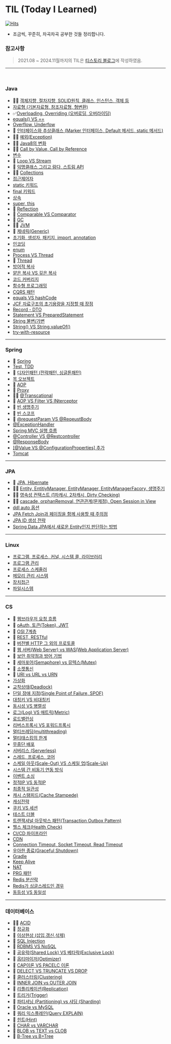 # TIL (Today I Learned)
[![Hits](https://hits.seeyoufarm.com/api/count/incr/badge.svg?url=https%3A%2F%2Fgithub.com%2Fddururiiiiiii%2FTIL&count_bg=%23FFE300&title_bg=%23555555&icon=&icon_color=%23FFFFFF&title=hits&edge_flat=false)](https://hits.seeyoufarm.com)
  - 조금씩, 꾸준히, 차곡차곡 공부한 것들 정리합니다.

### 참고사항
> 2021.08 ~ 2024.11월까지의 TIL은 [티스토리 블로그](https://ddururiiiiiii.tistory.com/)에 작성하였음.


----

<br>

### Java
- 📌✅ [객체지향, 절차지향, SOLID원칙, 클래스, 인스턴스, 객체 등](https://github.com/ddururiiiiiii/TIL/blob/main/Java/241119%20%EA%B0%9D%EC%B2%B4%EC%A7%80%ED%96%A5%2C%20%EC%A0%88%EC%B0%A8%EC%A7%80%ED%96%A5%2C%20SOLID%EC%9B%90%EC%B9%99%2C%20%ED%81%B4%EB%9E%98%EC%8A%A4%2C%20%EC%9D%B8%EC%8A%A4%ED%84%B4%EC%8A%A4%2C%20%EA%B0%9D%EC%B2%B4%20%EB%93%B1.md)
- [자료형 (기본자료형, 참조자료형, 형변환)](https://github.com/ddururiiiiiii/TIL/blob/main/Java/241121%20%EC%9E%90%EB%A3%8C%ED%98%95.md)
- ✅[Overloading, Overriding (오버로딩, 오버라이딩)](https://github.com/ddururiiiiiii/TIL/blob/main/Java/241120%20Overloading%20VS%20Overriding.md)
- [equals() VS ==](https://github.com/ddururiiiiiii/TIL/blob/main/Java/241122%20equals()%20VS%20%3D%3D%20.md)
- [Overflow, Underfow](https://github.com/ddururiiiiiii/TIL/blob/main/Java/241125%20Overflow%20VS%20Underflow.md)
- 📌 [인터페이스와 추상클래스 (Marker 인터페이스, Default 메서드, static 메서드)](https://github.com/ddururiiiiiii/TIL/blob/main/Java/241126%20%EC%9D%B8%ED%84%B0%ED%8E%98%EC%9D%B4%EC%8A%A4%EC%99%80%20%EC%B6%94%EC%83%81%ED%81%B4%EB%9E%98%EC%8A%A4%20(Marker%20%EC%9D%B8%ED%84%B0%ED%8E%98%EC%9D%B4%EC%8A%A4%2C%20Default%20%EB%A9%94%EC%84%9C%EB%93%9C%2C%20static%20%EB%A9%94%EC%84%9C%EB%93%9C).md)
- 📌✅ [예외(Exception)](https://github.com/ddururiiiiiii/TIL/blob/main/Java/241127%20%EC%98%88%EC%99%B8%20(Exception).md)
- 📌✅ [Java8의 변화](https://github.com/ddururiiiiiii/TIL/blob/main/Java/241128%20Java8%EC%9D%98%20%EB%B3%80%ED%99%94.md)
- 📌✅ [Call by Value, Call by Reference](https://github.com/ddururiiiiiii/TIL/blob/main/Java/241129%20Call%20by%20Value%20VS%20Call%20by%20Reference.md)
- [변수](https://github.com/ddururiiiiiii/TIL/blob/main/Java/241202%20%EB%B3%80%EC%88%98.md)
- 📌 [Loop VS Stream](https://github.com/ddururiiiiiii/TIL/blob/main/Java/241203%20Loop%20VS%20Stream.md)
- 📌 [익명클래스 그리고 람다, 스트림 API](https://github.com/ddururiiiiiii/TIL/blob/main/Java/241204%20%EC%9D%B5%EB%AA%85%ED%81%B4%EB%9E%98%EC%8A%A4%20%EA%B7%B8%EB%A6%AC%EA%B3%A0%20%EB%9E%8C%EB%8B%A4%2C%20%EC%8A%A4%ED%8A%B8%EB%A6%BC%20API.md)
- 📌✅ [Collections](https://github.com/ddururiiiiiii/TIL/blob/main/Java/241205%20Collections.md)
- [접근제어자](https://github.com/ddururiiiiiii/TIL/blob/main/Java/241206%20%EC%A0%91%EA%B7%BC%EC%A0%9C%EC%96%B4%EC%9E%90.md)
- [static 키워드](https://github.com/ddururiiiiiii/TIL/blob/main/Java/241209%20static%20(%EB%B8%94%EB%A1%9D%2C%20%EB%A9%94%EC%84%9C%EB%93%9C%2C%20%EB%B3%80%EC%88%98).md)
- [final 키워드](https://github.com/ddururiiiiiii/TIL/blob/main/Java/241210%20final%20(%ED%81%B4%EB%9E%98%EC%8A%A4%2C%20%EB%A9%94%EC%86%8C%EB%93%9C%2C%20%EB%B3%80%EC%88%98).md)
- [상속](https://github.com/ddururiiiiiii/TIL/blob/main/Java/241211%20%EC%83%81%EC%86%8D.md)
- [super, this](https://github.com/ddururiiiiiii/TIL/blob/main/Java/241212%20super()%20this.md)
- 📌 [Reflection](https://github.com/ddururiiiiiii/TIL/blob/main/Java/241213%20Reflection.md)
- 📌 [Comparable VS Comparator](https://github.com/ddururiiiiiii/TIL/blob/main/Java/241216%20Comparable%20VS%20Comparator.md)
- 📌 [GC](https://github.com/ddururiiiiiii/TIL/blob/main/Java/241217%20GC.md)
- 📌✅ [JVM](https://github.com/ddururiiiiiii/TIL/blob/main/Java/241218%20JVM.md)
- 📌 [제네릭(Generic)](https://github.com/ddururiiiiiii/TIL/blob/main/Java/241219%20%EC%A0%9C%EB%84%A4%EB%A6%AD.md)
- [초기화, 생성자, 패키지, import, annotation](https://github.com/ddururiiiiiii/TIL/blob/main/Java/241220%20%EC%B4%88%EA%B8%B0%ED%99%94%2C%20%EC%83%9D%EC%84%B1%EC%9E%90%2C%20%ED%8C%A8%ED%82%A4%EC%A7%80%2C%20import%2C%20annotation.md)
- [인코딩](https://github.com/ddururiiiiiii/TIL/blob/main/Java/241223%20%EC%9D%B8%EC%BD%94%EB%94%A9%20(ASCII%EC%BD%94%EB%93%9C%2C%20%EC%9C%A0%EB%8B%88%EC%BD%94%EB%93%9C).md)
- [enum](https://github.com/ddururiiiiiii/TIL/blob/main/Java/241224%20enum.md)
- [Process VS Thread](https://github.com/ddururiiiiiii/TIL/blob/main/Java/241226%20Process%20VS%20Thread.md)
- 📌 [Thread](https://github.com/ddururiiiiiii/TIL/blob/main/Java/241227%20Thread.md)
- [방어적 복사](https://github.com/ddururiiiiiii/TIL/blob/main/Java/%EB%B0%A9%EC%96%B4%EC%A0%81%20%EB%B3%B5%EC%82%AC(Defensive%20Copy).md)
- [얕은 복사 VS 깊은 복사](https://github.com/ddururiiiiiii/TIL/blob/main/Java/%EC%96%95%EC%9D%80%20%EB%B3%B5%EC%82%AC(shallow%20copy)%20VS%20%EA%B9%8A%EC%9D%80%20%EB%B3%B5%EC%82%AC(deep%20copy).md)
- [코드 커버리지](https://github.com/ddururiiiiiii/TIL/blob/main/Java/%EC%BD%94%EB%93%9C%20%EC%BB%A4%EB%B2%84%EB%A6%AC%EC%A7%80.md)
- [함수형 프로그래밍](https://github.com/ddururiiiiiii/TIL/blob/main/Java/%ED%95%A8%EC%88%98%ED%98%95%20%ED%94%84%EB%A1%9C%EA%B7%B8%EB%9E%98%EB%B0%8D.md)
- [CQRS 패턴](https://github.com/ddururiiiiiii/TIL/blob/main/Java/CQRS%20%ED%8C%A8%ED%84%B4.md)
- [equals VS hashCode](https://github.com/ddururiiiiiii/TIL/blob/main/Java/equals%EC%99%80%20hashCode.md)
- [JCF 자료구조의 초기용량을 지정할 때 장점](https://github.com/ddururiiiiiii/TIL/blob/main/Java/JCF%20%EC%9E%90%EB%A3%8C%EA%B5%AC%EC%A1%B0%EC%9D%98%20%EC%B4%88%EA%B8%B0%EC%9A%A9%EB%9F%89%EC%9D%84%20%EC%A7%80%EC%A0%95%ED%95%A0%20%EB%95%8C%20%EC%9E%A5%EC%A0%90.md)
- [Record - DTO](https://github.com/ddururiiiiiii/TIL/blob/main/Java/Record%20-%20DTO.md)
- [Statement VS PreparedStatement](https://github.com/ddururiiiiiii/TIL/blob/main/Java/Statement%20VS%20PreparedStatement.md)
- [String 불변/가변](https://github.com/ddururiiiiiii/TIL/blob/main/Java/String.md)
- [String() VS String.valueOf()](https://github.com/ddururiiiiiii/TIL/blob/main/Java/String()%20VS%20String.valueOf().md)
- [try-with-resource](https://github.com/ddururiiiiiii/TIL/blob/main/Java/try-with-resources.md)

----

### Spring
- 📌 [Spring](https://github.com/ddururiiiiiii/TIL/blob/main/Spring/241230%20Spring.md)
- [Test, TDD](https://github.com/ddururiiiiiii/TIL/blob/main/Spring/241231%20%ED%85%8C%EC%8A%A4%ED%8A%B8%20(TDD).md)
- 📌 [디자인패턴 (전략패턴, 싱글톤패턴)](https://github.com/ddururiiiiiii/TIL/blob/main/Spring/250102%20%EB%94%94%EC%9E%90%EC%9D%B8%ED%8C%A8%ED%84%B4%20(%EC%A0%84%EB%9E%B5%ED%8C%A8%ED%84%B4%2C%20%EC%8B%B1%EA%B8%80%ED%86%A4%ED%8C%A8%ED%84%B4).md)
- [목 오브젝트](https://github.com/ddururiiiiiii/TIL/blob/main/Spring/250103%20%EB%AA%A9%20%EC%98%A4%EB%B8%8C%EC%A0%9D%ED%8A%B8.md)
- 📌 [AOP](https://github.com/ddururiiiiiii/TIL/blob/main/Spring/250106%20AOP.md)
- 📌 [Proxy](https://github.com/ddururiiiiiii/TIL/blob/main/Spring/250107%20Proxy.md)
- 📌✅ [@Transcational](https://github.com/ddururiiiiiii/TIL/blob/main/Spring/250108%20%40Transactional.md)
- 📌 [AOP VS Filter VS INterceptor](https://github.com/ddururiiiiiii/TIL/blob/main/Spring/250109%20AOP%20VS%20%ED%95%84%ED%84%B0%20VS%20%EC%9D%B8%ED%84%B0%EC%85%89%ED%84%B0.md)
- 📌 [빈 생명주기](https://github.com/ddururiiiiiii/TIL/blob/main/Spring/250110%20%EB%B9%88%20%EC%83%9D%EB%AA%85%EC%A3%BC%EA%B8%B0.md)
- 📌 [빈 스코프](https://github.com/ddururiiiiiii/TIL/blob/main/Spring/250120%20%EB%B9%88%20%EC%8A%A4%EC%BD%94%ED%94%84.md)
- 📌 [@requestParam VS @ReqeustBody](https://github.com/ddururiiiiiii/TIL/blob/main/Spring/250116%20%40RequestBody%2C%20%40RequestParam%2C%20%40ModelAttribute.md)
- [@ExceptionHandler](https://github.com/ddururiiiiiii/TIL/blob/main/Spring/%20%40ExceptionHandler%20%2C%20%40ControllerAdvice.md)
- [Spring MVC 실행 흐름](https://github.com/ddururiiiiiii/TIL/blob/main/Spring/%20Spring%20MVC%20%EC%8B%A4%ED%96%89%20%ED%9D%90%EB%A6%84.md)
- [@Controller VS @Restcontroller](https://github.com/ddururiiiiiii/TIL/blob/main/Spring/%40Controller%20VS%20%40Restcontroller.md)
- [@ResponseBody<T>](https://github.com/ddururiiiiiii/TIL/blob/main/Spring/%40ResponseBody(or%20ResponseEntity%3CT%3E).md)
- [[@Value VS @ConfigurationProperties] 추가](https://github.com/ddururiiiiiii/TIL/tree/main/Spring)
- [Tomcat](https://github.com/ddururiiiiiii/TIL/blob/main/Spring/%ED%86%B0%EC%BA%A3(Tomcat).md)


----

### JPA
- 📌 [JPA, Hibernate](https://github.com/ddururiiiiiii/TIL/blob/main/JPA/250122%20JPA%2C%20Hibernate.md)
- 📌✅ [Entity, EntitiyManager, EntityManager, EntityManagerFacory, 생명주기](https://github.com/ddururiiiiiii/TIL/blob/main/JPA/250123%20Entity%2C%20EntityManager%2C%20EntityManagerFactory%2C%20%EC%83%9D%EB%AA%85%EC%A3%BC%EA%B8%B0.md)
- 📌✅ [영속성 컨택스트 (1차캐시, 2차캐시, Dirty Checking)](https://github.com/ddururiiiiiii/TIL/blob/main/JPA/250124%20%EC%98%81%EC%86%8D%EC%84%B1%20%EC%BB%A8%ED%83%9D%EC%8A%A4%ED%8A%B8%20(1%EC%B0%A8%EC%BA%90%EC%8B%9C%2C%202%EC%B0%A8%EC%BA%90%EC%8B%9C%2C%20Dirty%20Checking).md)
- 📌✅ [cascade, orphanRemoval, 연관관계(문제점), Open Session in View](https://github.com/ddururiiiiiii/TIL/blob/main/JPA/250221%20cascade%2C%20orphanRemoval%2C%20%EC%97%B0%EA%B4%80%EA%B4%80%EA%B3%84(%EB%AC%B8%EC%A0%9C%EC%A0%90)%2C%20Open%20Session%20in%20View.md)
- [ddl auto 옵션](https://github.com/ddururiiiiiii/TIL/tree/main/JPA)
- [JPA Fetch Join과 페이징을 함께 사용할 때 주의점](https://github.com/ddururiiiiiii/TIL/blob/main/JPA/JPA%20Fetch%20Join%EA%B3%BC%20%ED%8E%98%EC%9D%B4%EC%A7%95%EC%9D%84%20%ED%95%A8%EA%BB%98%20%EC%82%AC%EC%9A%A9%ED%95%A0%20%EB%95%8C%20%EC%A3%BC%EC%9D%98%EC%A0%90.md)
- [JPA ID 생성 전략](https://github.com/ddururiiiiiii/TIL/blob/main/JPA/JPA%20ID%20%EC%83%9D%EC%84%B1%20%EC%A0%84%EB%9E%B5.md)
- [Spring Data JPA에서 새로운 Entity인지 판단하는 방법](https://github.com/ddururiiiiiii/TIL/tree/main/JPA)

----


### Linux
- [프로그램, 프로세스, 커널, 시스템 콜, 라이브러리](https://github.com/ddururiiiiiii/TIL/blob/main/Linux/250113%20%ED%94%84%EB%A1%9C%EA%B7%B8%EB%9E%A8%2C%20%ED%94%84%EB%A1%9C%EC%84%B8%EC%8A%A4%2C%20%EC%BB%A4%EB%84%90%2C%20%EC%8B%9C%EC%8A%A4%ED%85%9C%20%EC%BD%9C%2C%20%EB%9D%BC%EC%9D%B4%EB%B8%8C%EB%9F%AC%EB%A6%AC.md)
- [프로그램 관리](https://github.com/ddururiiiiiii/TIL/blob/main/Linux/250114%20%ED%94%84%EB%A1%9C%EC%84%B8%EC%8A%A4%20%EA%B4%80%EB%A6%AC.md)
- [프로세스 스케줄러](https://github.com/ddururiiiiiii/TIL/blob/main/Linux/250115%20%ED%94%84%EB%A1%9C%EC%84%B8%EC%8A%A4%20%EC%8A%A4%EC%BC%80%EC%A4%84%EB%9F%AC.md)
- [메모리 관리 시스템](https://github.com/ddururiiiiiii/TIL/blob/main/Linux/250117%20%EB%A9%94%EB%AA%A8%EB%A6%AC%20%EA%B4%80%EB%A6%AC%20%EC%8B%9C%EC%8A%A4%ED%85%9C.md)
- [장치접근](https://github.com/ddururiiiiiii/TIL/blob/main/Linux/250120%20%EC%9E%A5%EC%B9%98%EC%A0%91%EA%B7%BC.md)
- [파일시스템](https://github.com/ddururiiiiiii/TIL/blob/main/Linux/250121%20%ED%8C%8C%EC%9D%BC%20%EC%8B%9C%EC%8A%A4%ED%85%9C.md)

----

### CS
- 📌 [웹브라우저 요청 흐름](https://github.com/ddururiiiiiii/TIL/blob/main/CS/250131%20%EC%9B%B9%EB%B8%8C%EB%9D%BC%EC%9A%B0%EC%A0%80%20%EC%9A%94%EC%B2%AD%20%ED%9D%90%EB%A6%84.md)
- 📌 [oAuth, 토큰(Token), JWT](https://github.com/ddururiiiiiii/TIL/blob/main/CS/250305%20oAuth%2C%20%ED%86%A0%ED%81%B0(Token)%2C%20JWT.md)
- 📌 [OSI 7계층](https://github.com/ddururiiiiiii/TIL/blob/main/CS/250305%20OSI%207%EA%B3%84%EC%B8%B5.md)
- 📌 [REST, RESTful](https://github.com/ddururiiiiiii/TIL/blob/main/CS/250306%20REST%2C%20RESTful.md)
- 📌 [버전별 HTTP 그 외의 프로토콜](https://github.com/ddururiiiiiii/TIL/blob/main/CS/250307%20%EB%B2%84%EC%A0%84%EB%B3%84%20HTTP%20%EA%B7%B8%20%EC%99%B8%EC%9D%98%20%ED%94%84%EB%A1%9C%ED%86%A0%EC%BD%9C.md)
- 📌 [웹 서버(Web Server) vs WAS(Web Application Server)](https://github.com/ddururiiiiiii/TIL/blob/main/CS/250310%20%08%EC%9B%B9%20%EC%84%9C%EB%B2%84(Web%20Server)%20vs%20WAS(Web%20Application%20Server).md)
- 📌 [보안 취약점과 방어 기법](https://github.com/ddururiiiiiii/TIL/blob/main/CS/250312%20%EB%B3%B4%EC%95%88%20%EC%B7%A8%EC%95%BD%EC%A0%90%EA%B3%BC%20%EB%B0%A9%EC%96%B4%20%EA%B8%B0%EB%B2%95.md)
- 📌 [세마포어(Semaphore) vs 뮤텍스(Mutex)](https://github.com/ddururiiiiiii/TIL/blob/main/CS/250313%20%EC%84%B8%EB%A7%88%ED%8F%AC%EC%96%B4(Semaphore)%20vs%20%EB%AE%A4%ED%85%8D%EC%8A%A4(Mutex).md)
- 📌 [소켓통신](https://github.com/ddururiiiiiii/TIL/blob/main/CS/250319%20%EC%86%8C%EC%BC%93%ED%86%B5%EC%8B%A0.md)
- 📌 [URI vs URL vs URN](https://github.com/ddururiiiiiii/TIL/blob/main/CS/250319%20URI%20vs%20URL%20vs%20URN.md)
- [가상화](https://github.com/ddururiiiiiii/TIL/blob/main/CS/%EA%B0%80%EC%83%81%ED%99%94.md)
- [교착상태(Deadlock)](https://github.com/ddururiiiiiii/TIL/blob/main/CS/%EA%B5%90%EC%B0%A9%EC%83%81%ED%83%9C(Deadlock).md)
- [단일 장애 지점(Single Point of Failure, SPOF)](https://github.com/ddururiiiiiii/TIL/blob/main/CS/%EB%8B%A8%EC%9D%BC%20%EC%9E%A5%EC%95%A0%20%EC%A7%80%EC%A0%90(SPOF).md)
- [대칭키 VS 비대칭키](https://github.com/ddururiiiiiii/TIL/blob/main/CS/%EB%8C%80%EC%B9%AD%ED%82%A4%2C%20%EB%B9%84%EB%8C%80%EC%B9%AD%ED%82%A4%20%EC%95%94%ED%98%B8%ED%99%94%20%EB%B0%A9%EC%8B%9D.md)
- [동시성 VS 병렬성](https://github.com/ddururiiiiiii/TIL/blob/main/CS/%EB%8F%99%EC%8B%9C%EC%84%B1%20VS%20%EB%B3%91%EB%A0%AC%EC%84%B1.md)
- [로그(Log) VS 매트릭(Metric)](https://github.com/ddururiiiiiii/TIL/blob/main/CS/%EB%A1%9C%EA%B7%B8(log)%20VS%20%EB%A9%94%ED%8A%B8%EB%A6%AD(metric).md)
- [로드밸런싱](https://github.com/ddururiiiiiii/TIL/blob/main/CS/%EB%A1%9C%EB%93%9C%EB%B0%B8%EB%9F%B0%EC%8B%B1.md)
- [리버스프록시 VS 포워드프록시](https://github.com/ddururiiiiiii/TIL/blob/main/CS/%EB%A6%AC%EB%B2%84%EC%8A%A4%20%ED%94%84%EB%A1%9D%EC%8B%9C%20vs%20%ED%8F%AC%EC%9B%8C%EB%93%9C%20%ED%94%84%EB%A1%9D%EC%8B%9C.md)
- [멀티쓰레딩(multithreading)](https://github.com/ddururiiiiiii/TIL/blob/main/CS/%EB%A9%80%ED%8B%B0%EC%93%B0%EB%A0%88%EB%94%A9(multithreading).md)
- [멀티태스킹의 한계](https://github.com/ddururiiiiiii/TIL/blob/main/CS/%EB%A9%80%ED%8B%B0%ED%83%9C%EC%8A%A4%ED%82%B9%EC%9D%98%20%ED%95%9C%EA%B3%84.md)
- [무중단 배포](https://github.com/ddururiiiiiii/TIL/blob/main/CS/%EB%AC%B4%EC%A4%91%EB%8B%A8%20%EB%B0%B0%ED%8F%AC.md)
- [서버리스 (Serverless)](https://github.com/ddururiiiiiii/TIL/blob/main/CS/%EC%84%9C%EB%B2%84%EB%A6%AC%EC%8A%A4%20(Serverless).md)
- [스레드, 프로세스, 코어](https://github.com/ddururiiiiiii/TIL/blob/main/CS/%EC%8A%A4%EB%A0%88%EB%93%9C%2C%20%ED%94%84%EB%A1%9C%EC%84%B8%EC%8A%A4%2C%20%EC%BD%94%EC%96%B4.md)
- [스케일 아웃(Scale-Out) VS 스케일 업(Scale-Up)](https://github.com/ddururiiiiiii/TIL/blob/main/CS/%EC%8A%A4%EC%BC%80%EC%9D%BC%20%EC%95%84%EC%9B%83%20VS%20%EC%8A%A4%EC%BC%80%EC%9D%BC%20%EC%97%85.md)
- [시스템 간 비동기 연동 방식](https://github.com/ddururiiiiiii/TIL/blob/main/CS/%EC%8B%9C%EC%8A%A4%ED%85%9C%20%EA%B0%84%20%EB%B9%84%EB%8F%99%EA%B8%B0%20%EC%97%B0%EB%8F%99%EB%B0%A9%EC%8B%9D.md)
- [이벤트 소싱](https://github.com/ddururiiiiiii/TIL/blob/main/CS/%EC%9D%B4%EB%B2%A4%ED%8A%B8%20%EC%86%8C%EC%8B%B1(Event%20Sourcing).md)
- [정적IP VS 동적IP](https://github.com/ddururiiiiiii/TIL/blob/main/CS/%EC%A0%95%EC%A0%81%20IP%20vs%20%EB%8F%99%EC%A0%81%20IP.md)
- [최종적 일관성](https://github.com/ddururiiiiiii/TIL/blob/main/CS/%EC%B5%9C%EC%A2%85%EC%A0%81%20%EC%9D%BC%EA%B4%80%EC%84%B1(Eventually%20Consistent).md)
- [캐시 스탬피드(Cache Stampede)](https://github.com/ddururiiiiiii/TIL/blob/main/CS/%EC%BA%90%EC%8B%9C%20%EC%8A%A4%ED%83%AC%ED%94%BC%EB%93%9C(Cache%20Stampede).md)
- [캐싱전략](https://github.com/ddururiiiiiii/TIL/blob/main/CS/%EC%BA%90%EC%8B%B1%EC%A0%84%EB%9E%B5.md)
- [쿠키 VS 세션](https://github.com/ddururiiiiiii/TIL/blob/main/CS/%EC%BF%A0%ED%82%A4%20VS%20%EC%84%B8%EC%85%98.md)
- [테스트 더블](https://github.com/ddururiiiiiii/TIL/blob/main/CS/%ED%85%8C%EC%8A%A4%ED%8A%B8%20%EB%8D%94%EB%B8%94.md)
- [트랜잭셔널 아웃박스 패턴(Transaction Outbox Pattern)](https://github.com/ddururiiiiiii/TIL/blob/main/CS/%ED%8A%B8%EB%9E%9C%EC%9E%AD%EC%85%94%EB%84%90%20%EC%95%84%EC%9B%83%EB%B0%95%EC%8A%A4%20%ED%8C%A8%ED%84%B4(Transaction%20Outbox%20Pattern).md)
- [헬스 체크(Health Check)](https://github.com/ddururiiiiiii/TIL/blob/main/CS/%ED%97%AC%EC%8A%A4%20%EC%B2%B4%ED%81%AC(Health%20Check).md)
- [CI/CD 파이프라인](https://github.com/ddururiiiiiii/TIL/blob/main/CS/CD%20%ED%8C%8C%EC%9D%B4%ED%94%84%EB%9D%BC%EC%9D%B8.md)
- [CDN](https://github.com/ddururiiiiiii/TIL/blob/main/CS/CDN.md)
- [Connection Timeout, Socket Timeout, Read Timeout](https://github.com/ddururiiiiiii/TIL/blob/main/CS/Connection%20Timeout%2C%20Socket%20Timeout%2C%20Read%20Timeout.md)
- [우아한 종료(Graceful Shutdown)](https://github.com/ddururiiiiiii/TIL/blob/main/CS/Graceful%20Shutdown(%EC%9A%B0%EC%95%84%ED%95%9C%20%EC%A2%85%EB%A3%8C).md)
- [Gradle](https://github.com/ddururiiiiiii/TIL/blob/main/CS/Gradle.md)
- [Keep Alive](https://github.com/ddururiiiiiii/TIL/blob/main/CS/Keep-Alive.md)
- [NAT](https://github.com/ddururiiiiiii/TIL/blob/main/CS/NAT.md)
- [PRG 패턴](https://github.com/ddururiiiiiii/TIL/blob/main/CS/PRG%20%ED%8C%A8%ED%84%B4.md)
- [Redis 분산락](https://github.com/ddururiiiiiii/TIL/blob/main/CS/Redis%20%EB%B6%84%EC%82%B0%EB%9D%BD.md)
- [Redis가 싱글스레드인 경우](https://github.com/ddururiiiiiii/TIL/blob/main/CS/Redis%EA%B0%80%20%EC%8B%B1%EA%B8%80%EC%8A%A4%EB%A0%88%EB%93%9C%EC%9D%B8%20%EC%9D%B4%EC%9C%A0.md)
- [동등성 VS 동일성](https://github.com/ddururiiiiiii/TIL/blob/main/Java/%EB%8F%99%EC%9D%BC%EC%84%B1%20VS%20%EB%8F%99%EB%93%B1%EC%84%B1.md)

----

### 데이터베이스
- 📌✅ [ACID](https://github.com/ddururiiiiiii/TIL/blob/main/%EB%8D%B0%EC%9D%B4%ED%84%B0%EB%B2%A0%EC%9D%B4%EC%8A%A4/250203%20ACID.md)
- 📌 [정규화](https://github.com/ddururiiiiiii/TIL/blob/main/%EB%8D%B0%EC%9D%B4%ED%84%B0%EB%B2%A0%EC%9D%B4%EC%8A%A4/250204%20%EC%A0%95%EA%B7%9C%ED%99%94.md)
- 📌 [이상현상 (삽입,갱신,삭제)](https://github.com/ddururiiiiiii/TIL/blob/main/%EB%8D%B0%EC%9D%B4%ED%84%B0%EB%B2%A0%EC%9D%B4%EC%8A%A4/250205%20%EC%9D%B4%EC%83%81%ED%98%84%EC%83%81%20(%EC%82%BD%EC%9E%85%2C%EA%B0%B1%EC%8B%A0%2C%EC%82%AD%EC%A0%9C).md)
- 📌 [SQL Injection](https://github.com/ddururiiiiiii/TIL/blob/main/%EB%8D%B0%EC%9D%B4%ED%84%B0%EB%B2%A0%EC%9D%B4%EC%8A%A4/250206%20SQL%20Injection.md)
- 📌 [RDBMS VS NoSQL](https://github.com/ddururiiiiiii/TIL/blob/main/%EB%8D%B0%EC%9D%B4%ED%84%B0%EB%B2%A0%EC%9D%B4%EC%8A%A4/250207%20RDBMS%20VS%20NoSQL.md)
- 📌 [공유락(Shared Lock) VS 베타락(Exclusive Lock)](https://github.com/ddururiiiiiii/TIL/blob/main/%EB%8D%B0%EC%9D%B4%ED%84%B0%EB%B2%A0%EC%9D%B4%EC%8A%A4/250210%20%EA%B3%B5%EC%9C%A0%EB%9D%BD(Shared%20Lock)%20VS%20%EB%B2%A0%ED%83%80%EB%9D%BD(Exclusive%20Lock).md)
- 📌 [옵티마이저(Optimizer)](https://github.com/ddururiiiiiii/TIL/blob/main/%EB%8D%B0%EC%9D%B4%ED%84%B0%EB%B2%A0%EC%9D%B4%EC%8A%A4/250211%20%EC%98%B5%ED%8B%B0%EB%A7%88%EC%9D%B4%EC%A0%80(Optimizer).md)
- 📌 [CAP이론 VS PACELC 이론](https://github.com/ddururiiiiiii/TIL/blob/main/%EB%8D%B0%EC%9D%B4%ED%84%B0%EB%B2%A0%EC%9D%B4%EC%8A%A4/250212%20CAP%EC%9D%B4%EB%A1%A0%20VS%20PACELC%20%EC%9D%B4%EB%A1%A0.md)
- 📌 [DELECT VS TRUNCATE VS DROP](https://github.com/ddururiiiiiii/TIL/blob/main/%EB%8D%B0%EC%9D%B4%ED%84%B0%EB%B2%A0%EC%9D%B4%EC%8A%A4/250213%20DELETE%20vs%20TRUNCATE%20vs%20DROP.md)
- 📌 [클러스터링(Clustering)](https://github.com/ddururiiiiiii/TIL/blob/main/%EB%8D%B0%EC%9D%B4%ED%84%B0%EB%B2%A0%EC%9D%B4%EC%8A%A4/250214%20%ED%81%B4%EB%9F%AC%EC%8A%A4%ED%84%B0%EB%A7%81(Clustering).md)
- 📌 [INNER JOIN vs OUTER JOIN](http://github.com/ddururiiiiiii/TIL/blob/main/%EB%8D%B0%EC%9D%B4%ED%84%B0%EB%B2%A0%EC%9D%B4%EC%8A%A4/250217%20INNER%20JOIN%20vs%20OUTER%20JOIN.md)
- 📌 [리플리케이션(Replication)](https://github.com/ddururiiiiiii/TIL/blob/main/%EB%8D%B0%EC%9D%B4%ED%84%B0%EB%B2%A0%EC%9D%B4%EC%8A%A4/250218%20%EB%A6%AC%ED%94%8C%EB%A6%AC%EC%BC%80%EC%9D%B4%EC%85%98(Replication).md)
- 📌 [트리거(Trigger)](https://github.com/ddururiiiiiii/TIL/blob/main/%EB%8D%B0%EC%9D%B4%ED%84%B0%EB%B2%A0%EC%9D%B4%EC%8A%A4/250219%20%ED%8A%B8%EB%A6%AC%EA%B1%B0(Trigger).md)
- 📌 [파티셔닝 (Partitioning) vs 샤딩 (Sharding)](https://github.com/ddururiiiiiii/TIL/blob/main/%EB%8D%B0%EC%9D%B4%ED%84%B0%EB%B2%A0%EC%9D%B4%EC%8A%A4/250220%20%ED%8C%8C%ED%8B%B0%EC%85%94%EB%8B%9D%20(Partitioning)%20VS%20%EC%83%A4%EB%94%A9%20(Sharding).md)
- 📌 [Oracle vs MySQL](https://github.com/ddururiiiiiii/TIL/blob/main/%EB%8D%B0%EC%9D%B4%ED%84%B0%EB%B2%A0%EC%9D%B4%EC%8A%A4/250224%20Oracle%20vs%20MySQL.md)
- 📌 [쿼리 익스플레인(Query EXPLAIN)](https://github.com/ddururiiiiiii/TIL/blob/main/%EB%8D%B0%EC%9D%B4%ED%84%B0%EB%B2%A0%EC%9D%B4%EC%8A%A4/250225%20%EC%BF%BC%EB%A6%AC%20%EC%9D%B5%EC%8A%A4%ED%94%8C%EB%A0%88%EC%9D%B8(Query%20EXPLAIN).md)
- 📌 [힌트(Hint)](https://github.com/ddururiiiiiii/TIL/blob/main/%EB%8D%B0%EC%9D%B4%ED%84%B0%EB%B2%A0%EC%9D%B4%EC%8A%A4/250226%20%ED%9E%8C%ED%8A%B8(Hint).md)
- 📌 [CHAR vs VARCHAR](https://github.com/ddururiiiiiii/TIL/blob/main/%EB%8D%B0%EC%9D%B4%ED%84%B0%EB%B2%A0%EC%9D%B4%EC%8A%A4/250227%20CHAR%20VS%20VARCHAR.md)
- 📌 [BLOB vs TEXT vs CLOB](https://github.com/ddururiiiiiii/TIL/blob/main/%EB%8D%B0%EC%9D%B4%ED%84%B0%EB%B2%A0%EC%9D%B4%EC%8A%A4/250228%20BLOB%20VS%20TEXT%20VS%20CLOB.md)
- 📌 [B-Tree vs B+Tree](https://github.com/ddururiiiiiii/TIL/blob/main/%EB%8D%B0%EC%9D%B4%ED%84%B0%EB%B2%A0%EC%9D%B4%EC%8A%A4/250304%20B-Tree%20VS%20B%2BTree.md)
